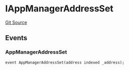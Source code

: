 # IAppManagerAddressSet
[Git Source](https://github.com/thrackle-io/tron/blob/46cb5e729fbe3c8dc7b7ecacae59ec49544d86f9/src/common/IEvents.sol)


## Events
### AppManagerAddressSet

```solidity
event AppManagerAddressSet(address indexed _address);
```


